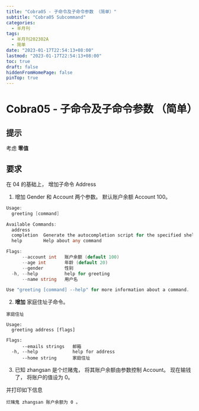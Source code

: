 ```yaml
---
title: "Cobra05 - 子命令及子命令参数 （简单）"
subtitle: "Cobra05 Subcommand"
categories:
  - 半月刊
tags:
  - 半月刊202302A
  - 简单
date: "2023-01-17T22:54:13+08:00"
lastmod: "2023-01-17T22:54:13+08:00"
toc: true
draft: false
hiddenFromHomePage: false
pinTop: true
---
```




# Cobra05 - 子命令及子命令参数 （简单）

## 提示

考虑 **零值** 

## 要求

在 04 的基础上， 增加子命令 Address

1. 增加 Gender 和 Account 两个参数。 默认账户余额 Account 100。

```go
Usage:
  greeting [command]

Available Commands:
  address     
  completion  Generate the autocompletion script for the specified shell
  help        Help about any command

Flags:
      --account int   账户余额 (default 100)
      --age int       年龄 (default 20)
      --gender        性别
  -h, --help          help for greeting
      --name string   用户名

Use "greeting [command] --help" for more information about a command.
```

2. **增加** 家庭住址子命令。

```
家庭住址

Usage:
  greeting address [flags]

Flags:
      --emails strings   邮箱
  -h, --help             help for address
      --home string      家庭住址
```

3. 已知 zhangsan 是个烂赌鬼， 将其账户余额由参数控制 Account。 现在输钱了， 将账户的值设为 0。 

并打印如下信息

```
烂赌鬼 zhangsan 账户余额为 0 。
```
